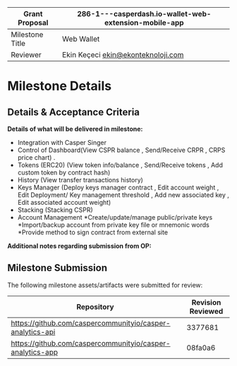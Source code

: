 Grant Proposal | 286-1---casperdash.io-wallet-web-extension-mobile-app
------------ | -------------
Milestone Title | Web Wallet
Reviewer | Ekin Keçeci <ekin@ekonteknoloji.com>

# Milestone Details

## Details & Acceptance Criteria

**Details of what will be delivered in milestone:**

- Integration with Casper Singer
- Control of Dashboard(View CSPR balance , Send/Receive CRPR , CRPS price chart) .
- Tokens (ERC20) (View token info/balance , Send/Receive tokens , Add custom token by contract hash)
- History (View transfer transactions history)
- Keys Manager (Deploy keys manager contract , Edit account weight , Edit Deployment/ Key management threshold , Add new associated key , Edit associated account weight)
- Stacking (Stacking CSPR)
- Account Management 
  *Create/update/manage public/private keys
  *Import/backup account from private key file or mnemonic words
  *Provide method to sign contract from external site


**Additional notes regarding submission from OP:**


## Milestone Submission

The following milestone assets/artifacts were submitted for review:

Repository | Revision Reviewed
------------ | -------------
https://github.com/caspercommunityio/casper-analytics-api | 3377681
https://github.com/caspercommunityio/casper-analytics-app | 08fa0a6
